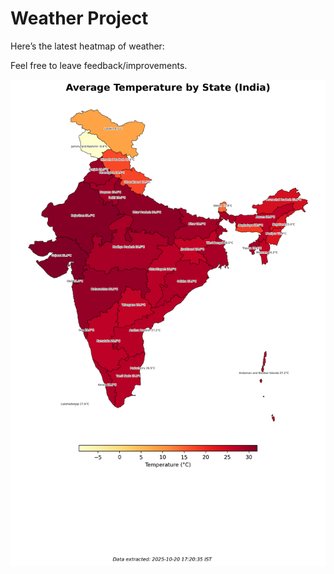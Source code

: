 # Weather Project

Here’s the latest heatmap of weather:

Feel free to leave feedback/improvements.

![India Heatmap](docs/assets/india_heatmap.png?v=F6220D)
